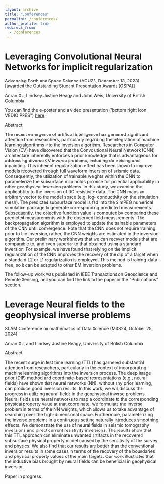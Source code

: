 ```yaml
---
layout: archive
title: "Conferences"
permalink: /conferences/
author_profile: true
redirect_from:
  - /conferences
---
```


Leveraging Convolutional Neural Networks for implicit regularization
======
Advancing Earth and Space Science (AGU23, December 13, 2023) [awarded the Outstanding Student Presentation Awards (OSPA)]

Anran Xu, Lindsey Justine Heagy and John Weis, University of British Columbia

You can find the e-poster and a video presentation ('bottom right icon VEDIO PRES") [here](https://agu23.ipostersessions.com/?s=C6-F6-87-20-DE-67-43-79-FD-E2-69-3E-7C-5A-FA-EF)

Abstract:

The recent emergence of artificial intelligence has garnered significant attention from researchers, particularly regarding the integration of machine learning algorithms into the inversion algorithm. Researchers in Computer Vision (CV) have discovered that the Convolutional Neural Network (CNN) architecture inherently enforces a prior knowledge that is advantageous for addressing diverse CV inverse problems, including de-noising and inpainting. This inherent regularization effect has been shown to improve models recovered through full waveform inversion of seismic data. Consequently, the utilization of trainable weights within the CNN to parameterize the subsurface map holds promise for potential applicability in other geophysical inversion problems. In this study, we examine the applicability to the inversion of DC resistivity data. The CNN maps an arbitrary vector to the model space (e.g. log- conductivity on the simulation mesh). The predicted subsurface model is fed into the SimPEG numerical simulation package to generate corresponding predicted measurements. Subsequently, the objective function value is computed by comparing these predicted measurements with the observed field measurements. The backpropagation algorithm is employed to update the trainable parameters of the CNN until convergence. Note that the CNN does not require training prior to the inversion, rather, the CNN weights are estimated in the inversion algorithm. Our preliminary work shows that we can recover models that are comparable to, and even superior to that obtained using a standard inversion. For example, we have found that relying on the implicit regularization of the CNN improves the recovery of the dip of a target when a standard L2 or L1 regularization is employed. This method is training-data-free, so it can be adapted to other EM inversion problems.

The follow-up work was published in IEEE Transactions on Geoscience and Remote Sensing, and you can find the link to the paper in the "Publications" section.

Leverage Neural fields to the geophysical inverse problems 
======
SLAM Conference on mathematics of Data Science (MDS24, October 25, 2024)

Anran Xu, and Lindsey Justine Heagy, University of British Columbia

Abstract:

The recent surge in test time learning (TTL) has garnered substantial attention from researchers, particularly in the context of incorporating machine learning algorithms into the inversion process. The deep image prior (DIP) method and coordinate-based representations (e.g., neural fields) have shown that neural networks (NN), without any prior learning, can produce good inversion results. In this work, we will discuss the progress in utilizing neural fields in the geophysical inverse problems. Neural fields use neural networks to map a coordinate to the corresponding physical property value at that coordinate. We formulate the inverse problem in terms of the NN weights, which allows us to take advantage of searching over the high-dimensional space. Furthermore, parameterizing the inverse problems in a continuous setting naturally introduces smoothing effects. We demonstrate the use of neural fields in seismic tomography inversions and direct current resistivity inversions. The results show that this TTL approach can eliminate unwanted artifacts in the recovered subsurface physical property model caused by the sensitivity of the survey and physics. We also find that our results are better than the conventional inversion results in some cases in terms of the recovery of the boundaries and physical property values of the main targets. Our work illustrates that the inductive bias brought by neural fields can be beneficial in geophysical inversion.

Paper in progress


